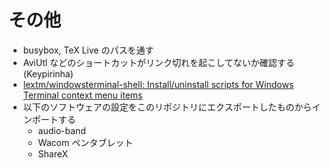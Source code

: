 # その他

* busybox, TeX Live のパスを通す
* AviUtl などのショートカットがリンク切れを起こしてないか確認する (Keypirinha)
* [lextm/windowsterminal-shell: Install/uninstall scripts for Windows Terminal context menu items](https://github.com/lextm/windowsterminal-shell)
* 以下のソフトウェアの設定をこのリポジトリにエクスポートしたものからインポートする
    * audio-band
    * Wacom ペンタブレット
    * ShareX
